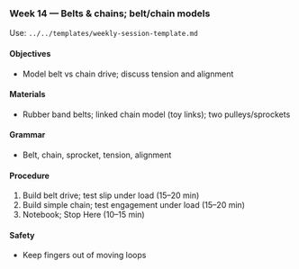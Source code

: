 ### Week 14 — Belts & chains; belt/chain models

Use: `../../templates/weekly-session-template.md`

#### Objectives
- Model belt vs chain drive; discuss tension and alignment

#### Materials
- Rubber band belts; linked chain model (toy links); two pulleys/sprockets

#### Grammar
- Belt, chain, sprocket, tension, alignment

#### Procedure
1) Build belt drive; test slip under load (15–20 min)
2) Build simple chain; test engagement under load (15–20 min)
3) Notebook; Stop Here (10–15 min)

#### Safety
- Keep fingers out of moving loops

